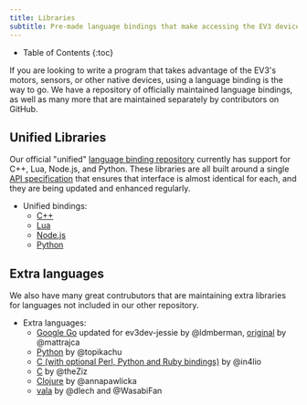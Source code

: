 ```yaml
---
title: Libraries
subtitle: Pre-made language bindings that make accessing the EV3 device drivers easy
---
```


* Table of Contents
{:toc}

If you are looking to write a program that takes advantage of the EV3's motors, sensors, or other native devices,
using a language binding is the way to go.
We have a repository of officially maintained language bindings, as well as many more that are maintained separately by contributors on GitHub.

## Unified Libraries

Our official "unified" [language binding repository](http://github.com/ev3dev/ev3dev-lang)
currently has support for C++, Lua, Node.js, and Python.
These libraries are all built around a single
[API specification](https://github.com/ev3dev/ev3dev-lang/blob/develop/wrapper-specification.md)
that ensures that interface is almost identical for each, and they are being updated and
enhanced regularly.

* Unified bindings:
    * [C++](https://github.com/ev3dev/ev3dev-lang/tree/develop/cpp)
    * [Lua](https://github.com/ev3dev/ev3dev-lang/tree/develop/lua)
    * [Node.js](https://github.com/wasabifan/ev3dev-lang-js)
    * [Python](https://github.com/ddemidov/ev3dev-lang-python)

## Extra languages
We also have many great contrubutors that are maintaining extra libraries for languages not included in our other repository. 

* Extra languages:
    * [Google Go](https://github.com/ldmberman/GoEV3) updated for ev3dev-jessie by @ldmberman, [original](https://github.com/mattrajca/GoEV3) by @mattrajca
    * [Python](https://github.com/topikachu/python-ev3) by @topikachu
    * [C (with optional Perl, Python and Ruby bindings)](https://github.com/in4lio/ev3dev-c) by @in4lio
    * [C](https://github.com/theZiz/ev3c) by @theZiz
    * [Clojure](https://github.com/annapawlicka/clj-ev3dev) by @annapawlicka
    * [vala](https://github.com/dlech/ev3dev-lang-glib) by @dlech and @WasabiFan

